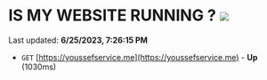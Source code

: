 # IS MY WEBSITE RUNNING ? [![](https://img.shields.io/static/v1?label=Sponsor&message=%E2%9D%A4&logo=GitHub&color=%23fe8e86)](https://github.com/sponsors/<username>)

Last updated: **6/25/2023, 7:26:15 PM**

- `GET` [https://youssefservice.me](https://youssefservice.me) - **Up** (1030ms)
